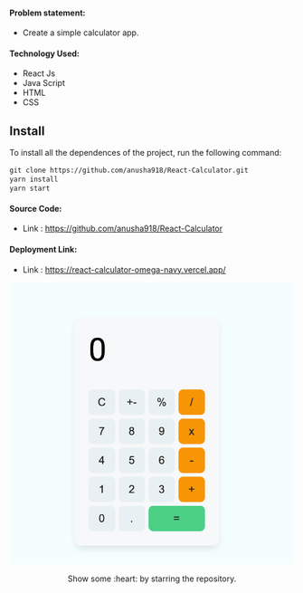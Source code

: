 #### Problem statement:
 - Create a simple calculator app.

#### Technology Used:
 - React Js
 - Java Script
 - HTML
 - CSS

 ## Install

To install all the dependences of the project, run the following command:

    git clone https://github.com/anusha918/React-Calculator.git
    yarn install
    yarn start


#### Source Code:
 - Link : https://github.com/anusha918/React-Calculator


#### Deployment Link:
 - Link : https://react-calculator-omega-navy.vercel.app/



![Project Preview](./src/calc-app.png)



<p align="center">
  Show some :heart: by starring the repository.
</p>
